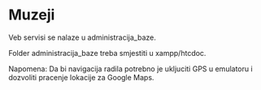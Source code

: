 # Muzeji

Veb servisi se nalaze u administracija_baze. 

Folder administracija_baze treba smjestiti u xampp/htcdoc.

Napomena: Da bi navigacija radila potrebno je ukljuciti GPS u emulatoru i dozvoliti pracenje lokacije za Google Maps.

